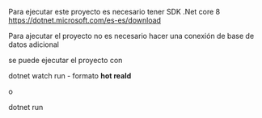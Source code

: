 Para ejecutar este proyecto es necesario tener SDK .Net core 8
https://dotnet.microsoft.com/es-es/download

Para ajecutar el proyecto no es necesario hacer una conexión de base de datos adicional

se puede ejecutar el proyecto con 

dotnet watch run   -   formato **hot reald** 

o

dotnet run
